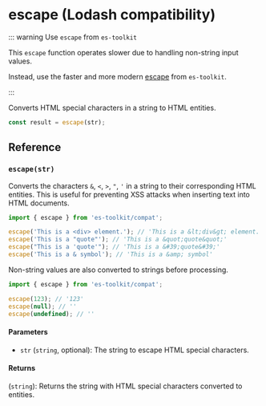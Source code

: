 # escape (Lodash compatibility)

::: warning Use `escape` from `es-toolkit`

This `escape` function operates slower due to handling non-string input values.

Instead, use the faster and more modern [escape](../../string/escape.md) from `es-toolkit`.

:::

Converts HTML special characters in a string to HTML entities.

```typescript
const result = escape(str);
```

## Reference

### `escape(str)`

Converts the characters `&`, `<`, `>`, `"`, `'` in a string to their corresponding HTML entities. This is useful for preventing XSS attacks when inserting text into HTML documents.

```typescript
import { escape } from 'es-toolkit/compat';

escape('This is a <div> element.'); // 'This is a &lt;div&gt; element.'
escape('This is a "quote"'); // 'This is a &quot;quote&quot;'
escape("This is a 'quote'"); // 'This is a &#39;quote&#39;'
escape('This is a & symbol'); // 'This is a &amp; symbol'
```

Non-string values are also converted to strings before processing.

```typescript
import { escape } from 'es-toolkit/compat';

escape(123); // '123'
escape(null); // ''
escape(undefined); // ''
```

#### Parameters

- `str` (`string`, optional): The string to escape HTML special characters.

#### Returns

(`string`): Returns the string with HTML special characters converted to entities.

